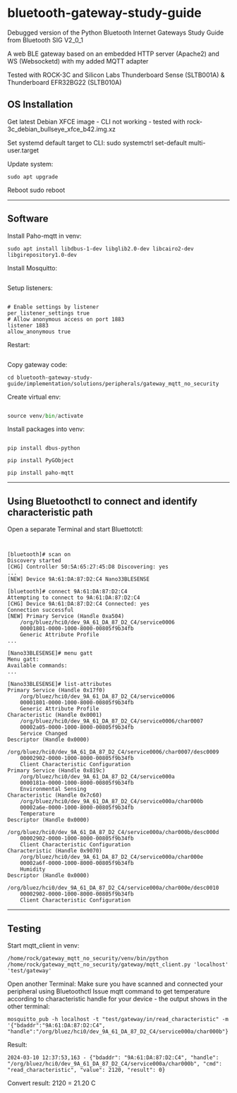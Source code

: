 # bluetooth-gateway-study-guide
Debugged version of the Python Bluetooth Internet Gateways Study Guide from Bluetooth SIG V2_0_1

A web BLE gateway based on an embedded HTTP server (Apache2) and WS (Websocketd) with my added MQTT adapter

Tested with ROCK-3C and Silicon Labs Thunderboard Sense (SLTB001A) & Thunderboard EFR32BG22 (SLTB010A)

## OS Installation

Get latest Debian XFCE image - CLI not working - tested with rock-3c_debian_bullseye_xfce_b42.img.xz

Set systemd default target to CLI:
sudo systemctrl set-default multi-user.target

Update system:
```sudo apt update
sudo apt upgrade
```

Reboot
sudo reboot

**************************************************
## Software

Install Paho-mqtt in venv:
```sudo apt install python3-dev pkg-config cmake python3-venv
sudo apt install libdbus-1-dev libglib2.0-dev libcairo2-dev libgirepository1.0-dev
```

Install Mosquitto:
```sudo apt install mosquitto mosquitto-clients
```

Setup listeners:
```sudo vi /etc/mosquitto/conf.d/broker.conf

# Enable settings by listener
per_listener_settings true
# Allow anonymous access on port 1883
listener 1883
allow_anonymous true
```
Restart:
```sudo systemctl restart mosquitto.service
```

Copy gateway code:
```git clone https://github.com/milnepe/bluetooth-gateway-study-guide.git
cd bluetooth-gateway-study-guide/implementation/solutions/peripherals/gateway_mqtt_no_security
```

Create virtual env:
```python -m venv venv

source venv/bin/activate
```

Install packages into venv:
```pip install wheel

pip install dbus-python

pip install PyGObject

pip install paho-mqtt
```

******************************************
## Using Bluetoothctl to connect and identify characteristic path

Open a separate Terminal and start Bluettotctl:
```bluetoothctl


[bluetooth]# scan on
Discovery started
[CHG] Controller 50:5A:65:27:45:D8 Discovering: yes
...
[NEW] Device 9A:61:DA:87:D2:C4 Nano33BLESENSE

[bluetooth]# connect 9A:61:DA:87:D2:C4 
Attempting to connect to 9A:61:DA:87:D2:C4
[CHG] Device 9A:61:DA:87:D2:C4 Connected: yes
Connection successful
[NEW] Primary Service (Handle 0xa504)
	/org/bluez/hci0/dev_9A_61_DA_87_D2_C4/service0006
	00001801-0000-1000-8000-00805f9b34fb
	Generic Attribute Profile
...

[Nano33BLESENSE]# menu gatt
Menu gatt:
Available commands:
...

[Nano33BLESENSE]# list-attributes 
Primary Service (Handle 0x17f0)
	/org/bluez/hci0/dev_9A_61_DA_87_D2_C4/service0006
	00001801-0000-1000-8000-00805f9b34fb
	Generic Attribute Profile
Characteristic (Handle 0x0001)
	/org/bluez/hci0/dev_9A_61_DA_87_D2_C4/service0006/char0007
	00002a05-0000-1000-8000-00805f9b34fb
	Service Changed
Descriptor (Handle 0x0000)
	/org/bluez/hci0/dev_9A_61_DA_87_D2_C4/service0006/char0007/desc0009
	00002902-0000-1000-8000-00805f9b34fb
	Client Characteristic Configuration
Primary Service (Handle 0x819c)
	/org/bluez/hci0/dev_9A_61_DA_87_D2_C4/service000a
	0000181a-0000-1000-8000-00805f9b34fb
	Environmental Sensing
Characteristic (Handle 0x7c60)
	/org/bluez/hci0/dev_9A_61_DA_87_D2_C4/service000a/char000b
	00002a6e-0000-1000-8000-00805f9b34fb
	Temperature
Descriptor (Handle 0x0000)
	/org/bluez/hci0/dev_9A_61_DA_87_D2_C4/service000a/char000b/desc000d
	00002902-0000-1000-8000-00805f9b34fb
	Client Characteristic Configuration
Characteristic (Handle 0x9070)
	/org/bluez/hci0/dev_9A_61_DA_87_D2_C4/service000a/char000e
	00002a6f-0000-1000-8000-00805f9b34fb
	Humidity
Descriptor (Handle 0x0000)
	/org/bluez/hci0/dev_9A_61_DA_87_D2_C4/service000a/char000e/desc0010
	00002902-0000-1000-8000-00805f9b34fb
	Client Characteristic Configuration
```

******************************************************
## Testing

Start mqtt_client in venv:
```cd gateway
/home/rock/gateway_mqtt_no_security/venv/bin/python /home/rock/gateway_mqtt_no_security/gateway/mqtt_client.py 'localhost' 'test/gateway'
```

Open another Terminal:
Make sure you have scanned and connected your peripheral using Bluetoothctl
Issue mqtt command to get temperature according to characteristic handle for your device - the output shows in the other terminal:

```
mosquitto_pub -h localhost -t "test/gateway/in/read_characteristic" -m '{"bdaddr":"9A:61:DA:87:D2:C4", "handle":"/org/bluez/hci0/dev_9A_61_DA_87_D2_C4/service000a/char000b"}'
```

Result:
```[72, 8, 0, 0]
2024-03-10 12:37:53,163 - {"bdaddr": "9A:61:DA:87:D2:C4", "handle": "/org/bluez/hci0/dev_9A_61_DA_87_D2_C4/service000a/char000b", "cmd": "read_characteristic", "value": 2120, "result": 0}
```


Convert result:
2120 = 21.20 C

